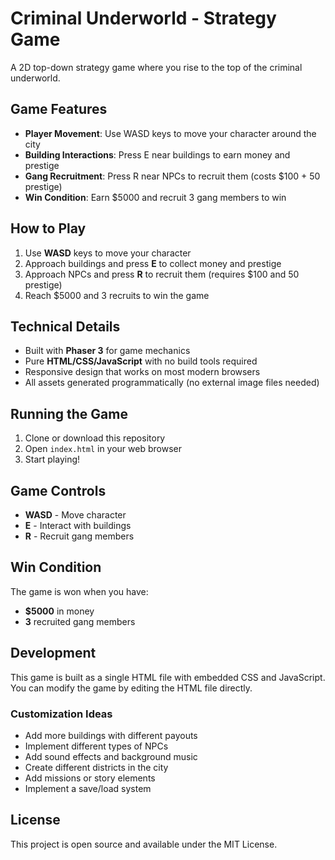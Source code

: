 # Criminal Underworld - Strategy Game

A 2D top-down strategy game where you rise to the top of the criminal underworld.

## Game Features

- **Player Movement**: Use WASD keys to move your character around the city
- **Building Interactions**: Press E near buildings to earn money and prestige
- **Gang Recruitment**: Press R near NPCs to recruit them (costs $100 + 50 prestige)
- **Win Condition**: Earn $5000 and recruit 3 gang members to win

## How to Play

1. Use **WASD** keys to move your character
2. Approach buildings and press **E** to collect money and prestige
3. Approach NPCs and press **R** to recruit them (requires $100 and 50 prestige)
4. Reach $5000 and 3 recruits to win the game

## Technical Details

- Built with **Phaser 3** for game mechanics
- Pure **HTML/CSS/JavaScript** with no build tools required
- Responsive design that works on most modern browsers
- All assets generated programmatically (no external image files needed)

## Running the Game

1. Clone or download this repository
2. Open `index.html` in your web browser
3. Start playing!

## Game Controls

- **WASD** - Move character
- **E** - Interact with buildings
- **R** - Recruit gang members

## Win Condition

The game is won when you have:
- **$5000** in money
- **3** recruited gang members

## Development

This game is built as a single HTML file with embedded CSS and JavaScript. You can modify the game by editing the HTML file directly.

### Customization Ideas

- Add more buildings with different payouts
- Implement different types of NPCs
- Add sound effects and background music
- Create different districts in the city
- Add missions or story elements
- Implement a save/load system

## License

This project is open source and available under the MIT License.